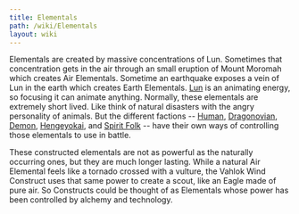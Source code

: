 ```yaml
---
title: Elementals
path: /wiki/Elementals
layout: wiki
---
```


Elementals are created by massive concentrations of Lun. Sometimes that concentration gets in the air through an small
eruption of Mount Moromah which creates Air Elementals. Sometime an earthquake exposes a vein of Lun in the earth which
creates Earth Elementals. [Lun](/wiki/Lun "wikilink") is an animating energy, so focusing it can animate anything.
Normally, these elementals are extremely short lived. Like think of natural disasters with the angry personality of
animals. But the different
factions -- [Human](/wiki/Humans "wikilink"), [Dragonovian](/wiki/Dragovians "wikilink"), [Demon](/wiki/Oni "wikilink"), [Hengeyokai](/wiki/Hengeyokai "wikilink"),
and [Spirit Folk](/wiki/Fae "wikilink") -- have their own ways of controlling those elementals to use in battle.

These constructed elementals are not as powerful as the naturally occurring ones, but they are much longer lasting.
While a natural Air Elemental feels like a tornado crossed with a vulture, the Vahlok Wind Construct uses that same
power to create a scout, like an Eagle made of pure air. So Constructs could be thought of as Elementals whose power has
been controlled by alchemy and technology.